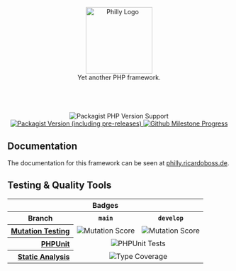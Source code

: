 <p align="center">
    <a href="https://philly.ricardoboss.de" target="_blank">
        <img src="https://raw.githubusercontent.com/ricardoboss/Philly/develop/docs/assets/images/logo.svg" alt="Philly Logo" height="150">
    </a>
    <br>
    Yet another PHP framework.
</p>

#

<br>
<p align="center">
    <img alt="Packagist PHP Version Support" src="https://img.shields.io/packagist/php-v/ricardoboss/Philly">
    <a href="https://packagist.org/packages/ricardoboss/philly">
        <img alt="Packagist Version (including pre-releases)" src="https://img.shields.io/packagist/v/ricardoboss/Philly">
    </a>
    <a href="https://github.com/ricardoboss/Philly/milestones">
        <img alt="Github Milestone Progress" src="https://img.shields.io/github/milestones/progress/ricardoboss/Philly/2">
    </a>
</p>

## Documentation

The documentation for this framework can be seen at [philly.ricardoboss.de](https://philly.ricardoboss.de/home).

## Testing & Quality Tools

<table>
    <tr>
        <th scope="col" colspan=3>Badges</th>
    </tr>
    <tr>
        <th scope="row">Branch</th>
        <th scope="col"><code>main</code></th>
        <th scope="col"><code>develop</code></th>
    </tr>
    <tr>
        <th scope="row" align="right"><a href="https://dashboard.stryker-mutator.io/reports/github.com/ricardoboss/Philly/develop">Mutation Testing</a></th>
        <td><img alt="Mutation Score" src="https://img.shields.io/endpoint?style=flat&url=https%3A%2F%2Fbadge-api.stryker-mutator.io%2Fgithub.com%2Fricardoboss%2FPhilly%2Fmain"></td>
        <td><img alt="Mutation Score" src="https://img.shields.io/endpoint?style=flat&url=https%3A%2F%2Fbadge-api.stryker-mutator.io%2Fgithub.com%2Fricardoboss%2FPhilly%2Fdevelop"></td>
    </tr>
    <tr>
        <th scope="row" align="right"><a href="https://github.com/ricardoboss/Philly/actions?query=workflow%3ATests">PHPUnit</a></th>
        <td align="center" colspan=2><img alt="PHPUnit Tests" src="https://github.com/ricardoboss/Philly/workflows/PHPUnit%20Tests/badge.svg"></td>
    </tr>
    <tr>
        <th scope="row" align="right"><a href="https://shepherd.dev/github/ricardoboss/philly">Static Analysis</a></th>
        <td align="center" colspan=2><img alt="Type Coverage" src="https://shepherd.dev/github/ricardoboss/philly/coverage.svg"></td>
    </tr>
</table>
